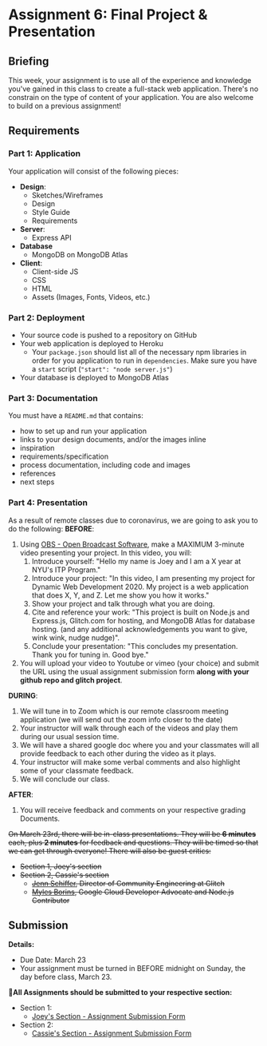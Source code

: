 # Assignment 6: Final Project & Presentation

## Briefing

This week, your assignment is to use all of the experience and knowledge you've gained in this class to create a full-stack web application. There's no constrain on the type of content of your application. You are also welcome to build on a previous assignment!

## Requirements

### Part 1: Application
Your application will consist of the following pieces:
* **Design**:
  * Sketches/Wireframes
  * Design
  * Style Guide
  * Requirements
* **Server**:
  * Express API
* **Database**
  * MongoDB on MongoDB Atlas
* **Client**:
  * Client-side JS
  * CSS
  * HTML
  * Assets (Images, Fonts, Videos, etc.)


### Part 2: Deployment
* Your source code is pushed to a repository on GitHub
* Your web application is deployed to Heroku
  * Your `package.json` should list all of the necessary npm libraries in order for you application to run in `dependencies`. Make sure you have a `start` script (`"start": "node server.js"`)
* Your database is deployed to MongoDB Atlas

### Part 3: Documentation
You must have a `README.md` that contains:
* how to set up and run your application
* links to your design documents, and/or the images inline
* inspiration
* requirements/specification
* process documentation, including code and images
* references
* next steps

### Part 4: Presentation

As a result of remote classes due to coronavirus, we are going to ask you to do the following:
**BEFORE**:
1. Using [OBS - Open Broadcast Software](https://obsproject.com/), make a MAXIMUM 3-minute video presenting your project. In this video, you will:
   1. Introduce yourself: "Hello my name is Joey and I am a X year at NYU's ITP Program."
   2. Introduce your project: "In this video, I am presenting my project for Dynamic Web Development 2020. My project is a web application that does X, Y, and Z. Let me show you how it works."
   3. Show your project and talk through what you are doing. 
   4. Cite and reference your work: "This project is built on Node.js and Express.js, Glitch.com for hosting, and MongoDB Atlas for database hosting. (and any additional acknowledgements you want to give, wink wink, nudge nudge)". 
   5. Conclude your presentation: "This concludes my presentation. Thank you for tuning in. Good bye."
2. You will upload your video to Youtube or vimeo (your choice) and submit the URL using the usual assignment submission form **along with your github repo and glitch project**. 

**DURING**:
1. We will tune in to Zoom which is our remote classroom meeting application (we will send out the zoom info closer to the date)
2. Your instructor will walk through each of the videos and play them during our usual session time. 
3. We will have a shared google doc where you and your classmates will all provide feedback to each other during the video as it plays. 
4. Your instructor will make some verbal comments and also highlight some of your classmate feedback. 
5. We will conclude our class. 

**AFTER**:
1. You will receive feedback and comments on your respective grading Documents. 


<s>On March 23rd, there will be in-class presentations. They will be **6 minutes** each, plus **2 minutes** for feedback and questions. They will be timed so that we can get through everyone!
There will also be guest critics:
* Section 1, Joey's section
* Section 2, Cassie's section
  * [Jenn Schiffer](http://jennmoney.biz/), Director of Community Engineering at Glitch
  * [Myles Borins](https://twitter.com/MylesBorins), Google Cloud Developer Advocate and Node.js Contributor 

</s>

## Submission

**Details:**
* Due Date: March 23
* Your assignment must be turned in BEFORE midnight on Sunday, the day before class, March 23.

**📨All Assignments should be submitted to your respective section:**
* Section 1:
  * [Joey's Section - Assignment Submission Form](https://forms.gle/GkLsRM581kfyHg6W6)
* Section 2:
  * [Cassie's Section - Assignment Submission Form](https://forms.gle/pzxHjZtq1iP5WAyv9)
